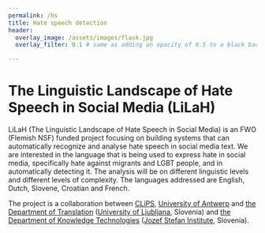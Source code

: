 ```yaml
---
permalink: /hs
title: Hate speech detection
header:
  overlay_image: /assets/images/flask.jpg
  overlay_filter: 0.1 # same as adding an opacity of 0.5 to a black background

---
```


# <a name="The Linguistic Landscape of Hate Speech in Social Media (LiLaH)"/>The Linguistic Landscape of Hate Speech in Social Media (LiLaH)

LiLaH (The Linguistic Landscape of Hate Speech in Social Media) is an FWO (Flemish NSF) funded project focusing on 
building systems that can automatically recognize and analyse hate speech in social media text. 
We are interested in the language that is being used to express hate in social media, specifically hate against migrants and LGBT people, and in automatically detecting it. The analysis will be on different linguistic levels and different levels of complexity. The languages addressed are English, Dutch, Slovene, Croatian and French.

The project is a collaboration between [CLiPS](https://www.uantwerpen.be/en/research-groups/clips/), [University of Antwerp](https://www.uantwerpen.be/en/) and [the Department of Translation](https://prevajalstvo.ff.uni-lj.si/en/) ([University of Ljubljana](https://www.uni-lj.si/eng/about_university_of_ljubljana.aspx), Slovenia) and [the Department of Knowledge Technologies](https://kt.ijs.si) ([Jozef Stefan Institute](https://www.ijs.si/ijsw/JSI), Slovenia).

# <a name="People"/>




